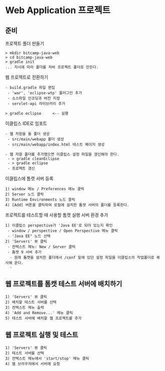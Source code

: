 # Web Application 프로젝트

## 준비

프로젝트 폴더 만들기

```
> mkdir bitcamp-java-web
> cd bitcamp-java-web
> gradle init
... 지시에 따라 폴더를 자바 프로젝트 폴더로 만든다.
```

웹 프로젝트로 전환하기

```
- build.gradle 파일 편집
 - 'war', 'eclipse-wtp' 플러그인 추가
 - 소스파일 인코딩과 버전 지정
 - servlet-api 라이브러리 추가
 
> gradle eclipse     <-- 실행
```

이클립스 IDE로 임포트

```
- 웹 자원을 둘 폴더 생성
 - src/main/webapp 폴더 생성
 - src/main/webapp/index.html 테스트 페이지 생성
 
- 웹 자원 폴더를 추가했으면 이클립스 설정 파일을 갱신해야 한다.
 - > gradle cleanEclipse
 - > gradle eclipse
 - 프로젝트 갱신
```

이클립스에 톰캣 서버 등록

```
1) window 메뉴 / Preferences 메뉴 클릭
2) Server 노드 클릭
3) Runtime Environments 노드 클릭
4) [Add] 버튼을 클릭하여 로컬에 설치한 톰캣 서버의 폴더를 등록한다.
```

프로젝트를 테스트할 때 사용할 톰캣 실행 서버 환경 추가

```
1) 이클립스 perspective가 'Java EE'로 되어 있는지 확인
 - window / perspective / Open Perspective 메뉴 클릭
 - 'Java EE" 노드 선택
2) 'Servers' 뷰 클릭
 - 컨텍스트 메뉴: New / Server 클릭
 - 톰캣 9 서버 추가
  - 원래 톰캣을 설치한 폴더에서 /conf 밑에 있던 설정 파일을 이클립스의 작업폴더로 복사해 온다.
  - 
```

## 웹 프로젝트를 톰캣 테스트 서버에 배치하기

```
1) 'Servers' 뷰 클릭
2) 배치할 테스트 서버를 선택
3) 컨텍스트 메뉴 출력
4) 'Add and Remove...' 메뉴 클릭
5) 테스트 서버에 배치할 웹 프로젝트를 추가
```

## 웹 프로젝트 실행 및 테스트

```
1) 'Servers' 뷰 클릭
2) 테스트 서버를 선택
3) 컨텍스트 메뉴에서 'start/stop' 메뉴 클릭
4) 웹 브라우저에서 서버에 요청 
```











